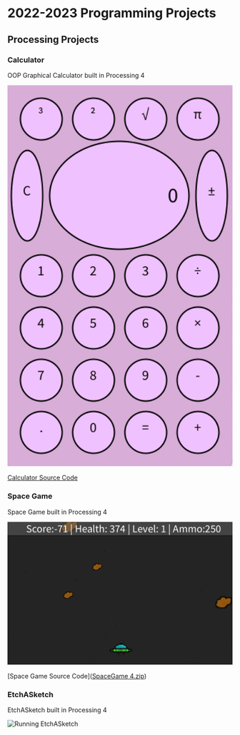 # 2022-2023 Programming Projects

## Processing Projects

### Calculator 

OOP Graphical Calculator built in Processing 4

![Running Calculator](https://github.com/lillamorrow/pmprogrammingportfolio/blob/main/images/calc.png?raw=true)

[Calculator Source Code]([Calculator.zip](https://github.com/lillamorrow/pmprogrammingportfolio/files/10758566/Calculator.zip))

### Space Game

Space Game built in Processing 4

![Running Space Game](https://github.com/lillamorrow/pmprogrammingportfolio/blob/main/images/SpaceGame.png?raw=true)

[Space Game Source Code]([SpaceGame 4.zip](https://github.com/lillamorrow/pmprogrammingportfolio/files/10758579/SpaceGame.4.zip))

### EtchASketch

EtchASketch built in Processing 4

![Running EtchASketch]()

